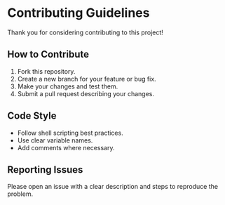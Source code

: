 # Contributing Guidelines

Thank you for considering contributing to this project!

## How to Contribute
1. Fork this repository.
2. Create a new branch for your feature or bug fix.
3. Make your changes and test them.
4. Submit a pull request describing your changes.

## Code Style
- Follow shell scripting best practices.
- Use clear variable names.
- Add comments where necessary.

## Reporting Issues
Please open an issue with a clear description and steps to reproduce the problem.
